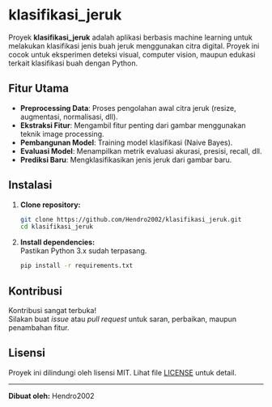 # klasifikasi_jeruk

Proyek **klasifikasi_jeruk** adalah aplikasi berbasis machine learning untuk melakukan klasifikasi jenis buah jeruk menggunakan citra digital. Proyek ini cocok untuk eksperimen deteksi visual, computer vision, maupun edukasi terkait klasifikasi buah dengan Python.

## Fitur Utama

- **Preprocessing Data**: Proses pengolahan awal citra jeruk (resize, augmentasi, normalisasi, dll).
- **Ekstraksi Fitur**: Mengambil fitur penting dari gambar menggunakan teknik image processing.
- **Pembangunan Model**: Training model klasifikasi (Naive Bayes).
- **Evaluasi Model**: Menampilkan metrik evaluasi akurasi, presisi, recall, dll.
- **Prediksi Baru**: Mengklasifikasikan jenis jeruk dari gambar baru.

## Instalasi

1. **Clone repository:**

   ```bash
   git clone https://github.com/Hendro2002/klasifikasi_jeruk.git
   cd klasifikasi_jeruk
   ```

2. **Install dependencies:**  
   Pastikan Python 3.x sudah terpasang.
   ```bash
   pip install -r requirements.txt
   ```

## Kontribusi

Kontribusi sangat terbuka!  
Silakan buat _issue_ atau _pull request_ untuk saran, perbaikan, maupun penambahan fitur.

## Lisensi

Proyek ini dilindungi oleh lisensi MIT. Lihat file [LICENSE](LICENSE) untuk detail.

---

**Dibuat oleh:** Hendro2002
